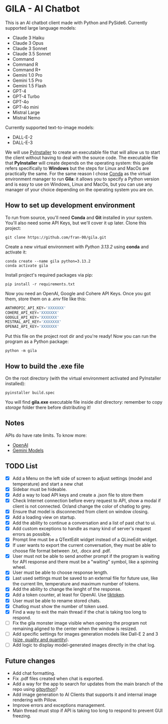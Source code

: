 # GILA - AI Chatbot

This is an AI chatbot client made with Python and PySide6.
Currently supported large language models:

- Claude 3 Haiku
- Claude 3 Opus
- Claude 3 Sonnet
- Claude 3.5 Sonnet
- Command
- Command R
- Command R+
- Gemini 1.0 Pro
- Gemini 1.5 Pro
- Gemini 1.5 Flash
- GPT-4
- GPT-4 Turbo
- GPT-4o
- GPT-4o mini
- Mistral Large
- Mistral Nemo

Currently supported text-to-image models:

- DALL-E-2
- DALL-E-3

We will use [PyInstaller](https://pyinstaller.org/en/stable/operating-mode.html) to create an executable file that will allow us to start the client without having to deal with the source code. The executable file that **PyInstaller** will create depends on the operating system: this guide refers specifically to **Windows** but the steps for Linux and MacOs are practically the same. For the same reason I chose [Conda](https://docs.conda.io/projects/conda/en/latest/user-guide/getting-started.html) as the virtual environment manager to run **Gila**: it allows you to specify a Python version and is easy to use on Windows, Linux and MacOs, but you can use any manager of your choice depending on the operating system you are on.

## How to set up development environment

To run from source, you'll need **Conda** and **Git** installed in your system. You'll also need some API Keys, but we'll cover it up later. Clone this project:

```shell
git clone https://github.com/fran-00/gila.git
```

Create a new virtual environment with *Python 3.13.2* using **conda** and activate it:

```shell
conda create --name gila python=3.13.2
conda activate gila
```

Install project's required packages via pip:

```shell
pip install -r requirements.txt
```

Now you need an OpenAI, Google and Cohere API Keys. Once you got them, store them on a *.env* file like this:

```python
ANTHROPIC_API_KEY='XXXXXXX'
COHERE_API_KEY='XXXXXXX'
GOOGLE_API_KEY='XXXXXXX'
MISTRAL_API_KEY='XXXXXXX'
OPENAI_API_KEY='XXXXXXX'

```

Put this file on the project root dir and you're ready! Now you can run the program as a Python package:

```shell
python -m gila
```

## How to build the .exe file

On the root directory (with the virtual environment activated and PyInstaller installed):

```shell
pyinstaller build.spec
```

You will find **gila.exe** executable file inside *dist* directory: remember to copy *storage* folder there before distributing it!

## Notes

APIs do have rate limits. To know more:

- [OpenAI](https://platform.openai.com/docs/guides/rate-limits/rate-limits)
- [Gemini Models](https://ai.google.dev/models/gemini)

## TODO List

- [x] Add a Menu on the left side of screen to adjust settings (model and temperature) and start a new chat
- [x] Sidebar must be hideable.
- [x] Add a way to load API keys and create a .json file to store them
- [x] Check Internet connection before every request to API, show a modal if client is not connected. Or/and change the color of chatlog to grey.
- [x] Ensure that model is disconnected from client on window closing.
- [x] Add a loading view on startup.
- [x] Add the ability to continue a conversation and a list of past chat to ui.
- [x] Add custom exceptions to handle as many kind of server's request errors as possible.
- [x] Prompt line must be a QTextEdit widget instead of a QLineEdit widget.
- [x] If user wants to export the current conversation, they must be able to choose file format between .txt, .docx and .pdf.
- [x] User must not be able to send another prompt if the program is waiting for API response and there must be a "waiting" symbol, like a spinning wheel.
- [x] User must be able to choose response length.
- [x] Last used settings must be saved to an external file for future use, like the current llm, temperature and maximum number of tokens.
- [x] Add the ability to change the lenght of the response.
- [x] Add a token counter, at least for OpenAI. Use [tiktoken](https://github.com/openai/tiktoken).
- [x] User must be able to rename stored chats.
- [x] Chatlog must show the number of token used.
- [x] Find a way to exit the main thread if the chat is taking too long to respond.
- [ ] Fix the gila monster image visible when opening the program not remaining aligned to the center when the window is resized.
- [ ] Add specific settings for images generation models like Dall-E 2 and 3 ([size, quality and quantity](https://platform.openai.com/docs/guides/images/generations)).
- [ ] Add logic to display model-generated images directly in the chat log.

## Future changes

- Add chat formatting.
- Fix .pdf files created when chat is exported.
- Add a way for the app to search for updates from the main branch of the repo using [gitpython](https://gitpython.readthedocs.io/en/stable/)?
- Add image generation to AI Clients that supports it and internal image rendering with Pillow.
- Improve errors and exceptions management.
- Main thread must stop if API is taking too long to respond to prevent GUI freezing.
